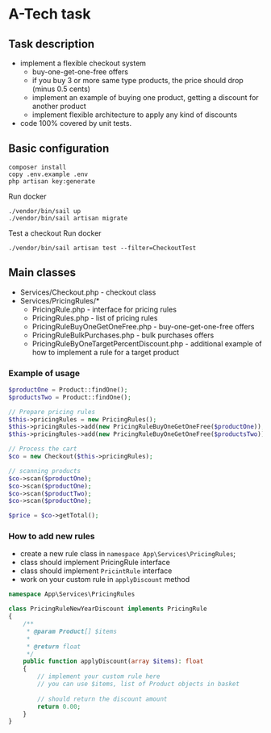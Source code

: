 # A-Tech task

## Task description
- implement a flexible checkout system
  - buy-one-get-one-free offers
  - if you buy 3 or more same type products, the price should drop (minus 0.5 cents)
  - implement an example of buying one product, getting a discount for another product
  - implement flexible architecture to apply any kind of discounts
- code 100% covered by unit tests.

## Basic configuration
```
composer install
copy .env.example .env
php artisan key:generate
```

Run docker
```
./vendor/bin/sail up
./vendor/bin/sail artisan migrate
```

Test a checkout
Run docker
```
./vendor/bin/sail artisan test --filter=CheckoutTest
```

## Main classes

- Services/Checkout.php - checkout class
- Services/PricingRules/*
  - PricingRule.php - interface for pricing rules
  - PricingRules.php - list of pricing rules
  - PricingRuleBuyOneGetOneFree.php - buy-one-get-one-free offers
  - PricingRuleBulkPurchases.php - bulk purchases offers
  - PricingRuleByOneTargetPercentDiscount.php - additional example of how to implement a rule for a target product


### Example of usage
```php
$productOne = Product::findOne();
$productsTwo = Product::findOne();

// Prepare pricing rules
$this->pricingRules = new PricingRules();
$this->pricingRules->add(new PricingRuleBuyOneGetOneFree($productOne));
$this->pricingRules->add(new PricingRuleBuyOneGetOneFree($productsTwo));

// Process the cart
$co = new Checkout($this->pricingRules);

// scanning products
$co->scan($productOne);
$co->scan($productOne);
$co->scan($productTwo);
$co->scan($productOne);

$price = $co->getTotal();
```

### How to add new rules
- create a new rule class in `namespace App\Services\PricingRules`;
- class should implement PricingRule interface
- class should implement `PricintRule` interface
- work on your custom rule in `applyDiscount` method
```php
namespace App\Services\PricingRules

class PricingRuleNewYearDiscount implements PricingRule
{
    /**
     * @param Product[] $items
     *
     * @return float
     */
    public function applyDiscount(array $items): float
    {
        // implement your custom rule here
        // you can use $items, list of Product objects in basket
        
        // should return the discount amount
        return 0.00;
    }
}
```
